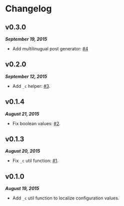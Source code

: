 Changelog
=========

v0.3.0
------

***September 19, 2015***

- Add multilinugual post generator: [\#4](https://github.com/ahaasler/hexo-multilingual/issues/4 "Add post generator")

v0.2.0
------

***September 12, 2015***

- Add `_c` helper: [\#3](https://github.com/ahaasler/hexo-multilingual/issues/3 "Add _c helper").

v0.1.4
------

***August 21, 2015***

- Fix boolean values: [\#2](https://github.com/ahaasler/hexo-multilingual/issues/2 "Error for localized boolean values").

v0.1.3
------

***August 20, 2015***

- Fix `_c` util function: [\#1](https://github.com/ahaasler/hexo-multilingual/issues/1 "Localized configuration does not work").

v0.1.0
------

***August 19, 2015***

- Add `_c` util function to localize configuration values.

